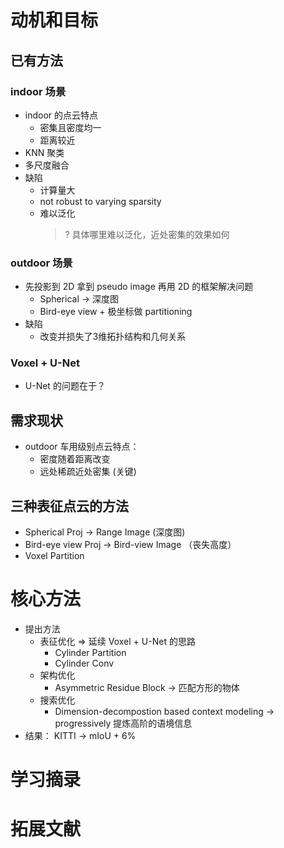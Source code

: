 <link rel="stylesheet" type="text/css" href="auto-number-title.css" />


# 动机和目标
## 已有方法
### indoor 场景
- indoor 的点云特点
  - 密集且密度均一
  - 距离较近
- KNN 聚类
- 多尺度融合
- 缺陷
  - 计算量大
  - not robust to varying sparsity
  - 难以泛化
    > ? 具体哪里难以泛化，近处密集的效果如何 
### outdoor 场景
- 先投影到 2D 拿到 pseudo image 再用 2D 的框架解决问题
    - Spherical -> 深度图
    - Bird-eye view + 极坐标做 partitioning
- 缺陷
  - 改变并损失了3维拓扑结构和几何关系
### Voxel + U-Net
- U-Net 的问题在于？

## 需求现状
- outdoor 车用级别点云特点：
  - 密度随着距离改变
  - 远处稀疏近处密集 (关键)

## 三种表征点云的方法
- Spherical Proj -> Range Image (深度图)
- Bird-eye view Proj -> Bird-view Image （丧失高度）
- Voxel Partition

# 核心方法
- 提出方法
  - 表征优化 => 延续 Voxel + U-Net 的思路
    - Cylinder Partition
    - Cylinder Conv
  - 架构优化
    - Asymmetric Residue Block -> 匹配方形的物体
  - 搜索优化
    - Dimension-decompostion based context modeling -> progressively 提炼高阶的语境信息  
- 结果： KITTI -> mIoU + 6%

# 学习摘录

# 拓展文献
